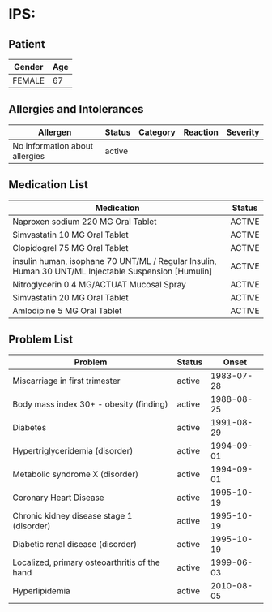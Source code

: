 # IPS:

## Patient

|Gender|Age|
|---|---|
|FEMALE|67|

## Allergies and Intolerances

|Allergen|Status|Category|Reaction|Severity|
|---|---|---|---|---|
|No information about allergies|active||||

## Medication List

|Medication|Status|
|---|---|
|Naproxen sodium 220 MG Oral Tablet|ACTIVE|
|Simvastatin 10 MG Oral Tablet|ACTIVE|
|Clopidogrel 75 MG Oral Tablet|ACTIVE|
|insulin human, isophane 70 UNT/ML / Regular Insulin, Human 30 UNT/ML Injectable Suspension [Humulin]|ACTIVE|
|Nitroglycerin 0.4 MG/ACTUAT Mucosal Spray|ACTIVE|
|Simvastatin 20 MG Oral Tablet|ACTIVE|
|Amlodipine 5 MG Oral Tablet|ACTIVE|

## Problem List

|Problem|Status|Onset|
|---|---|---|
|Miscarriage in first trimester|active|1983-07-28|
|Body mass index 30+ - obesity (finding)|active|1988-08-25|
|Diabetes|active|1991-08-29|
|Hypertriglyceridemia (disorder)|active|1994-09-01|
|Metabolic syndrome X (disorder)|active|1994-09-01|
|Coronary Heart Disease|active|1995-10-19|
|Chronic kidney disease stage 1 (disorder)|active|1995-10-19|
|Diabetic renal disease (disorder)|active|1995-10-19|
|Localized, primary osteoarthritis of the hand|active|1999-06-03|
|Hyperlipidemia|active|2010-08-05|
